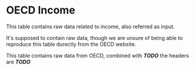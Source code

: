 # OECD Income

This table contains raw data related to income, also referred as input.

It's supposed to contain raw data, though we are unsure of being able to reproduce this table durectly from the OECD website.

This table contains raw data from OECD,
combined with ***TODO***
the headers are ***TODO***
